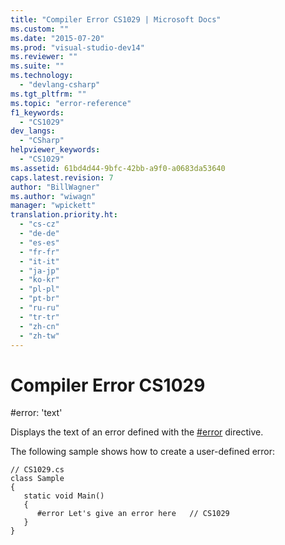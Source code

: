 ```yaml
---
title: "Compiler Error CS1029 | Microsoft Docs"
ms.custom: ""
ms.date: "2015-07-20"
ms.prod: "visual-studio-dev14"
ms.reviewer: ""
ms.suite: ""
ms.technology: 
  - "devlang-csharp"
ms.tgt_pltfrm: ""
ms.topic: "error-reference"
f1_keywords: 
  - "CS1029"
dev_langs: 
  - "CSharp"
helpviewer_keywords: 
  - "CS1029"
ms.assetid: 61bd4d44-9bfc-42bb-a9f0-a0683da53640
caps.latest.revision: 7
author: "BillWagner"
ms.author: "wiwagn"
manager: "wpickett"
translation.priority.ht: 
  - "cs-cz"
  - "de-de"
  - "es-es"
  - "fr-fr"
  - "it-it"
  - "ja-jp"
  - "ko-kr"
  - "pl-pl"
  - "pt-br"
  - "ru-ru"
  - "tr-tr"
  - "zh-cn"
  - "zh-tw"
---
```

# Compiler Error CS1029
\#error: 'text'  
  
 Displays the text of an error defined with the [#error](../../../csharp/language-reference/preprocessor-directives/preprocessor-error.md) directive.  
  
 The following sample shows how to create a user-defined error:  
  
```  
// CS1029.cs  
class Sample  
{  
   static void Main()  
   {  
      #error Let's give an error here   // CS1029  
   }  
}  
```